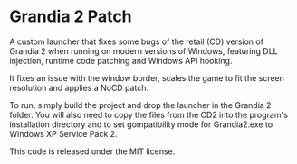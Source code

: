 # Grandia 2 Patch

A custom launcher that fixes some bugs of the retail (CD) version of Grandia 2 when running on modern versions of Windows, featuring DLL injection, runtime code patching and Windows API hooking.

It fixes an issue with the window border, scales the game to fit the screen resolution and applies a NoCD patch.

To run, simply build the project and drop the launcher in the Grandia 2 folder. 
You will also need to copy the files from the CD2 into the program's installation directory and to set gompatibility mode for Grandia2.exe to Windows XP Service Pack 2.

This code is released under the MIT license.